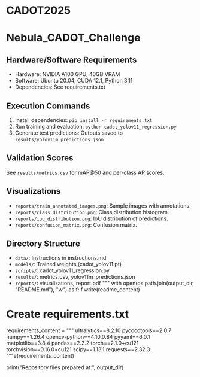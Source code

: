 # CADOT2025

# Nebula_CADOT_Challenge

## Hardware/Software Requirements
- Hardware: NVIDIA A100 GPU, 40GB VRAM
- Software: Ubuntu 20.04, CUDA 12.1, Python 3.11
- Dependencies: See requirements.txt

## Execution Commands
1. Install dependencies: `pip install -r requirements.txt`
2. Run training and evaluation: `python cadot_yolov11_regression.py`
3. Generate test predictions: Outputs saved to `results/yolov11m_predictions.json`

## Validation Scores
See `results/metrics.csv` for mAP@50 and per-class AP scores.

## Visualizations
- `reports/train_annotated_images.png`: Sample images with annotations.
- `reports/class_distribution.png`: Class distribution histogram.
- `reports/iou_distribution.png`: IoU distribution of predictions.
- `reports/confusion_matrix.png`: Confusion matrix.

## Directory Structure
- `data/`: Instructions in instructions.md
- `models/`: Trained weights (cadot_yolov11.pt)
- `scripts/`: cadot_yolov11_regression.py
- `results/`: metrics.csv, yolov11m_predictions.json
- `reports/`: visualizations, report.pdf
"""
with open(os.path.join(output_dir, "README.md"), "w") as f:
    f.write(readme_content)

# Create requirements.txt
requirements_content = """
ultralytics==8.2.10
pycocotools==2.0.7
numpy==1.26.4
opencv-python==4.10.0.84
pyyaml==6.0.1
matplotlib==3.8.4
pandas==2.2.2
torch==2.1.0+cu121
torchvision==0.16.0+cu121
scipy==1.13.1
requests==2.32.3
"""e(requirements_content)

print("Repository files prepared at:", output_dir)
